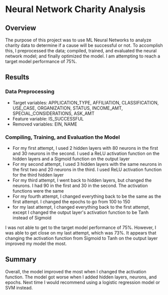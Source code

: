 # Neural Network Charity Analysis

## Overview

The purpose of this project was to use ML Neural Networks to analyze charity data to determine if a cause will be successful or not. To accomplish this, I preprocessed the data; compiled, trained, and evaluated the neural network model; and finally optimized the model. I am attempting to reach a target model performance of 75%.

## Results

### Data Preprocessing

- Target variables: APPLICATION_TYPE, AFFILIATION, CLASSIFICATION, USE_CASE, ORGANIZATION, STATUS, INCOME_AMT, SPECIAL_CONSIDERATIONS, ASK_AMT
- Feature variable: IS_SUCCESSFUL
- Removed variables: EIN, NAME

### Compiling, Training, and Evaluation the Model

- For my first attempt, I used 2 hidden layers with 80 neurons in the first and 30 neurons in the second. I used a ReLU activation function on the hidden layers and a Sigmoid function on the output layer
- For my second attempt, I used 3 hidden layers with the same neurons in the first two and 20 neurons in the third. I used ReLU activation function for the third hidden layer
- For my third attempt, I went back to hidden layers, but changed the neurons. I had 90 in the first and 30 in the second. The activation functions were the same
- For my fourth attempt, I changed everything back to be the same as the first attempt. I changed the epochs to go from 100 to 150
- for my last attempt, I changed everything back to the first attempt, except I changed the output layer's activation function to be Tanh instead of Sigmoid

I was not able to get to the target model performance of 75%. However, I was able to get close on my last attempt, which was 73%. It appears that changing the activation function from Sigmoid to Tanh on the output layer improved my model the most.

## Summary

Overall, the model improved the most when I changed the activation function. The model got worse when I added hidden layers, neurons, and epochs. Next time I would recommend using a logistic regression model or SVM instead.



